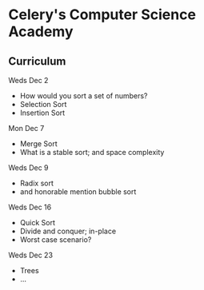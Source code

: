 # Celery's Computer Science Academy


## Curriculum

Weds Dec 2
* How would you sort a set of numbers?
* Selection Sort
* Insertion Sort

Mon Dec 7
* Merge Sort
* What is a stable sort; and space complexity

Weds Dec 9
* Radix sort
* and honorable mention bubble sort

Weds Dec 16
* Quick Sort
* Divide and conquer; in-place
* Worst case scenario?

Weds Dec 23
* Trees
* ...
